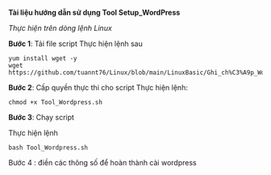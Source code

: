 

**Tài liệu hướng dẫn sử dụng Tool Setup_WordPress**


*Thực hiện trên dòng lệnh Linux*

**Bước 1**: Tải file script
Thực hiện lệnh sau

```
yum install wget -y
wget https://github.com/tuannt76/Linux/blob/main/LinuxBasic/Ghi_ch%C3%A9p_WordPress/Tool_Wordpress.sh
```


**Bước 2**: Cấp quyền thực thi cho script
Thực hiện lệnh:

```
chmod +x Tool_Wordpress.sh
```

**Bước 3**: Chạy script

Thực hiện lệnh

```
bash Tool_Wordpress.sh
```

Bước 4 : điền các thông số để hoàn thành cài wordpress



